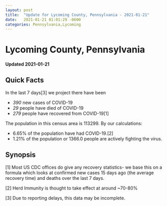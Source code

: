 ```yaml
---
layout: post
title:  "Update for Lycoming County, Pennsylvania - 2021-01-21"
date:   2021-01-21 01:01:29 -0600
categories: Pennsylvania,Lycoming
---
```


# Lycoming County, Pennsylvania
#### Updated 2021-01-21

## Quick Facts

In the last 7 days[3] we project there have been
- *390* new cases of COVID-19
- *29* people have died of COVID-19
- *279* people have recovered from COVID-19[1]

The population in this census area is 113299. By our calculations:
- 6.65% of the population have had COVID-19.[2]
- 1.21% of the population or 1366.0 people are actively fighting the virus.

## Synopsis




[1] Most US CDC offices do give any recovery statistics- we base this on a formula which looks at confirmed new cases
15 days ago (the average recovery time) and deaths over the last 7 days.

[2] Herd Immunity is thought to take effect at around ~70-80%

[3] Due to reporting delays, this data may be incomplete.
 
    